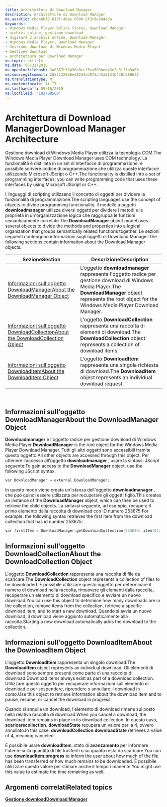 ```yaml
---
title: Architettura di Download Manager
description: Architettura di Download Manager
ms.assetid: cbd46bf2-613f-40ae-8506-2f3c5eb84ada
keywords:
- Windows Media Player Online Stores, Download Manager
- archivi online, gestione download
- digitare 2 archivi online, Download Manager
- Windows Media Player, Download Manager
- Gestione download di Windows Media Player
- Gestione download
- architettura per Download Manager
ms.topic: article
ms.date: 05/31/2018
ms.openlocfilehash: 3a0567c32430e0cc15ea589bed43e2e81ffb3a08
ms.sourcegitcommit: 2d531328b6ed82d4ad971a45a5131b430c5866f7
ms.translationtype: MT
ms.contentlocale: it-IT
ms.lasthandoff: 09/16/2019
ms.locfileid: "103708560"
---
```

# <a name="download-manager-architecture"></a><span data-ttu-id="7881f-110">Architettura di Download Manager</span><span class="sxs-lookup"><span data-stu-id="7881f-110">Download Manager Architecture</span></span>

<span data-ttu-id="7881f-111">Gestione download di Windows Media Player utilizza la tecnologia COM.</span><span class="sxs-lookup"><span data-stu-id="7881f-111">The Windows Media Player Download Manager uses COM technology.</span></span> <span data-ttu-id="7881f-112">La funzionalità è distillata in un set di interfacce di programmazione; è possibile scrivere codice di programmazione che utilizza queste interfacce utilizzando Microsoft JScript o C++.</span><span class="sxs-lookup"><span data-stu-id="7881f-112">The functionality is distilled into a set of programming interfaces; you can write programming code that uses these interfaces by using Microsoft JScript or C++.</span></span>

<span data-ttu-id="7881f-113">I linguaggi di scripting utilizzano il concetto di oggetti per dividere la funzionalità di programmazione.</span><span class="sxs-lookup"><span data-stu-id="7881f-113">The scripting languages use the concept of objects to divide programming functionality.</span></span> <span data-ttu-id="7881f-114">Il modello a oggetti **downloadmanager** utilizza diversi oggetti per dividere i metodi e le proprietà in un'organizzazione logica che raggruppa le funzioni semanticamente correlate.</span><span class="sxs-lookup"><span data-stu-id="7881f-114">The **DownloadManager** object model uses several objects to divide the methods and properties into a logical organization that groups semantically related functions together.</span></span> <span data-ttu-id="7881f-115">Le sezioni seguenti contengono informazioni sugli oggetti di Download Manager.</span><span class="sxs-lookup"><span data-stu-id="7881f-115">The following sections contain information about the Download Manager objects.</span></span>



| <span data-ttu-id="7881f-116">Sezione</span><span class="sxs-lookup"><span data-stu-id="7881f-116">Section</span></span>                                                                     | <span data-ttu-id="7881f-117">Descrizione</span><span class="sxs-lookup"><span data-stu-id="7881f-117">Description</span></span>                                                                                              |
|-----------------------------------------------------------------------------|----------------------------------------------------------------------------------------------------------|
| [<span data-ttu-id="7881f-118">Informazioni sull'oggetto DownloadManager</span><span class="sxs-lookup"><span data-stu-id="7881f-118">About the DownloadManager Object</span></span>](#about-the-downloadmanager-object)       | <span data-ttu-id="7881f-119">L'oggetto **downloadmanager** rappresenta l'oggetto radice per gestione download di Windows Media Player.</span><span class="sxs-lookup"><span data-stu-id="7881f-119">The **DownloadManager** object represents the root object for the Windows Media Player Download Manager.</span></span> |
| [<span data-ttu-id="7881f-120">Informazioni sull'oggetto DownloadCollection</span><span class="sxs-lookup"><span data-stu-id="7881f-120">About the DownloadCollection Object</span></span>](#about-the-downloadcollection-object) | <span data-ttu-id="7881f-121">L'oggetto **DownloadCollection** rappresenta una raccolta di elementi di download.</span><span class="sxs-lookup"><span data-stu-id="7881f-121">The **DownloadCollection** object represents a collection of download items.</span></span>                             |
| [<span data-ttu-id="7881f-122">Informazioni sull'oggetto DownloadItem</span><span class="sxs-lookup"><span data-stu-id="7881f-122">About the DownloadItem Object</span></span>](#about-the-downloaditem-object)             | <span data-ttu-id="7881f-123">L'oggetto **DownloadItem** rappresenta una singola richiesta di download.</span><span class="sxs-lookup"><span data-stu-id="7881f-123">The **DownloadItem** object represents an individual download request.</span></span>                                   |



 

## <a name="about-the-downloadmanager-object"></a><span data-ttu-id="7881f-124">Informazioni sull'oggetto DownloadManager</span><span class="sxs-lookup"><span data-stu-id="7881f-124">About the DownloadManager Object</span></span>

<span data-ttu-id="7881f-125">**Downloadmanager** è l'oggetto radice per gestione download di Windows Media Player.</span><span class="sxs-lookup"><span data-stu-id="7881f-125">**DownloadManager** is the root object for the Windows Media Player Download Manager.</span></span> <span data-ttu-id="7881f-126">Tutti gli altri oggetti sono accessibili tramite questo oggetto.</span><span class="sxs-lookup"><span data-stu-id="7881f-126">All other objects are accessed through this object.</span></span> <span data-ttu-id="7881f-127">Per ottenere l'accesso all'oggetto **downloadmanager** , usare la sintassi JScript seguente:</span><span class="sxs-lookup"><span data-stu-id="7881f-127">To gain access to the **DownloadManager** object, use the following JScript syntax:</span></span>


```C++
var DownloadManager = external.DownloadManager;
```



<span data-ttu-id="7881f-128">In questo modo viene creata un'istanza dell'oggetto **downloadmanager** , che può quindi essere utilizzata per recuperare gli oggetti figlio.</span><span class="sxs-lookup"><span data-stu-id="7881f-128">This creates an instance of the **DownloadManager** object, which can then be used to retrieve the child objects.</span></span> <span data-ttu-id="7881f-129">La sintassi seguente, ad esempio, recupera il primo elemento dalla raccolta di download con ID numero 253675:</span><span class="sxs-lookup"><span data-stu-id="7881f-129">For example, the following syntax retrieves the first item from the download collection that has id number 253675:</span></span>


```C++
var firstItem = DownloadManager.getDownloadCollection(253675).item(0);
```



## <a name="about-the-downloadcollection-object"></a><span data-ttu-id="7881f-130">Informazioni sull'oggetto DownloadCollection</span><span class="sxs-lookup"><span data-stu-id="7881f-130">About the DownloadCollection Object</span></span>

<span data-ttu-id="7881f-131">L'oggetto **DownloadCollection** rappresenta una raccolta di file da scaricare.</span><span class="sxs-lookup"><span data-stu-id="7881f-131">The **DownloadCollection** object represents a collection of files to be downloaded.</span></span> <span data-ttu-id="7881f-132">È possibile utilizzare questo oggetto per determinare il numero di download nella raccolta, rimuovere gli elementi dalla raccolta, recuperare un elemento di download specifico e avviare un nuovo download.</span><span class="sxs-lookup"><span data-stu-id="7881f-132">You can use this object to determine how many downloads are in the collection, remove items from the collection, retrieve a specific download item, and to start a new download.</span></span> <span data-ttu-id="7881f-133">Quando si avvia un nuovo download, il download viene aggiunto automaticamente alla raccolta.</span><span class="sxs-lookup"><span data-stu-id="7881f-133">Starting a new download automatically adds the download to the collection.</span></span>

## <a name="about-the-downloaditem-object"></a><span data-ttu-id="7881f-134">Informazioni sull'oggetto DownloadItem</span><span class="sxs-lookup"><span data-stu-id="7881f-134">About the DownloadItem Object</span></span>

<span data-ttu-id="7881f-135">L'oggetto **DownloadItem** rappresenta un singolo download.</span><span class="sxs-lookup"><span data-stu-id="7881f-135">The **DownloadItem** object represents an individual download.</span></span> <span data-ttu-id="7881f-136">Gli elementi di download sono sempre presenti come parte di una raccolta di download.</span><span class="sxs-lookup"><span data-stu-id="7881f-136">Download items always exist as part of a download collection.</span></span> <span data-ttu-id="7881f-137">Utilizzare questo oggetto per recuperare informazioni sull'elemento di download e per sospendere, riprendere o annullare il download in corso.</span><span class="sxs-lookup"><span data-stu-id="7881f-137">Use this object to retrieve information about the download item and to pause, resume, or cancel the download in progress.</span></span>

<span data-ttu-id="7881f-138">Quando si annulla un download, l'elemento di download rimane sul posto nella relativa raccolta di download.</span><span class="sxs-lookup"><span data-stu-id="7881f-138">When you cancel a download, the download item remains in place in its download collection.</span></span> <span data-ttu-id="7881f-139">In questo caso, **scaricarecollection**. **downloadState** recupera un valore pari a 4, ovvero annullato.</span><span class="sxs-lookup"><span data-stu-id="7881f-139">In this case, **downloadCollection**.**downloadState** retrieves a value of 4, meaning canceled.</span></span>

<span data-ttu-id="7881f-140">È possibile usare **downloadItem**. stato di **avanzamento** per informare l'utente sulla quantità di file trasferiti o su quanto resta da scaricare.</span><span class="sxs-lookup"><span data-stu-id="7881f-140">You can use **downloadItem**.**progress** to inform the user about how much of the file has been transferred or how much remains to be downloaded.</span></span> <span data-ttu-id="7881f-141">È possibile utilizzare questo valore per stimare anche il tempo rimanente.</span><span class="sxs-lookup"><span data-stu-id="7881f-141">You might use this value to estimate the time remaining as well.</span></span>

## <a name="related-topics"></a><span data-ttu-id="7881f-142">Argomenti correlati</span><span class="sxs-lookup"><span data-stu-id="7881f-142">Related topics</span></span>

<dl> <dt>

[<span data-ttu-id="7881f-143">**Gestione download**</span><span class="sxs-lookup"><span data-stu-id="7881f-143">**Download Manager**</span></span>](download-manager.md)
</dt> </dl>

 

 




